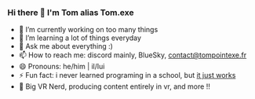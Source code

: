### Hi there 👋 I'm Tom alias Tom.exe

- 🔭 I’m currently working on too many things
- 🌱 I’m learning a lot of things everyday
- 💬 Ask me about everything :)
- 📫 How to reach me: discord mainly, BlueSky, contact@tompointexe.fr
- 😄 Pronouns: he/him | il/lui
- ⚡ Fun fact: i never learned programing in a school, but [it just works](https://www.youtube.com/watch?v=YPN0qhSyWy8)
- 🥽 Big VR Nerd, producing content entirely in vr, and more !!


<!--
**tompointexe/tompointexe** is a ✨ _special_ ✨ repository because its `README.md` (this file) appears on your GitHub profile.

Here are some ideas to get you started:

- 🔭 I’m currently working on ...
- 🌱 I’m currently learning ...
- 👯 I’m looking to collaborate on ...
- 🤔 I’m looking for help with ...
- 💬 Ask me about ...
- 📫 How to reach me: ...
- 😄 Pronouns: ...
- ⚡ Fun fact: ...
-->
